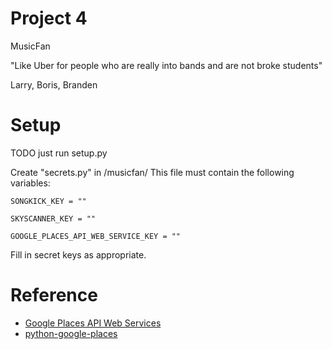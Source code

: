# Project 4 #

MusicFan

"Like Uber for people who are really into bands and are not broke students"

Larry, Boris, Branden

# Setup #
TODO just run setup.py

Create "secrets.py" in /musicfan/
This file must contain the following variables:
~~~
SONGKICK_KEY = ""

SKYSCANNER_KEY = ""

GOOGLE_PLACES_API_WEB_SERVICE_KEY = ""
~~~
Fill in secret keys as appropriate.


# Reference #

* [Google Places API Web Services](https://developers.google.com/places/web-service/)
* [python-google-places](https://github.com/slimkrazy/python-google-places)